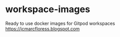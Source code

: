 # workspace-images
Ready to use docker images for Gitpod workspaces
https://jcmarcfloress.blogspot.com

